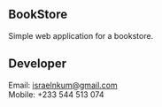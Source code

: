 ## BookStore

Simple web application for a bookstore.

## Developer
Email: israelnkum@gmail.com  
Mobile: +233 544 513 074
